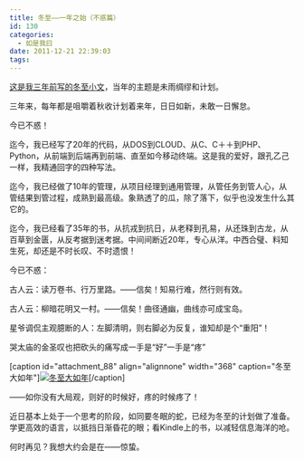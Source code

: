 ```yaml
---
title: 冬至——一年之始（不惑篇）
id: 130
categories:
  - 如是我曰
date: 2011-12-21 22:39:03
tags:
---
```


[这是我三年前写的冬至小文](http://hhw.7-ee.org/2008/12/21/%e5%86%ac%e8%87%b3%e2%80%94%e2%80%94%e4%b8%80%e5%b9%b4%e4%b9%8b%e5%a7%8b/ "冬至——一年之始")，当年的主题是未雨绸缪和计划。

三年来，每年都是咀嚼着秋收计划着来年，日日如新，未敢一日懈怠。

今已不惑！

迄今，我已经写了20年的代码，从DOS到CLOUD、从C、C＋＋到PHP、Python，从前端到后端再到前端、直至如今移动终端。这是我的爱好，跟孔乙己一样，我精通回字的四种写法。

迄今，我已经做了10年的管理，从项目经理到通用管理，从管任务到管人心，从管结果到管过程，成熟到最高级。象熟透了的瓜，除了落下，似乎也没发生什么其它的。

迄今，我已经看了35年的书，从抗戎到抗日，从老释到孔易，从还珠到古龙，从百草到金匮，从反考据到迷考据。中间间断近20年，专心从洋。中西合璧、料知生死，却还是不时长叹、不时遗恨！

今已不惑：

古人云：读万卷书、行万里路。——信矣！知易行难，然行则有效。

古人云：柳暗花明又一村。——信矣！曲径通幽，曲线亦可成宝岛。

星爷调侃主观臆断的人：左脚清明，则右脚必为反复，谁知却是个“重阳”！

哭太庙的金圣叹也把砍头的痛写成一手是“好”一手是“疼”

[caption id="attachment_88" align="alignnone" width="368" caption="冬至大如年"][![](http://hhw.7-ee.org/wp-content/uploads/2011/12/11-12-34-3498-1.jpg "冬至大如年")](http://hhw.7-ee.org/2011/12/21/%e5%86%ac%e8%87%b3-%e4%b8%80%e5%b9%b4%e4%b9%8b%e5%a7%8b%ef%bc%88%e4%b8%8d%e6%83%91%e7%af%87%ef%bc%89/11-12-34-3498-1/)[/caption]

——如你没有大局观，则好的时候好，疼的时候疼了！

近日基本上处于一个思考的阶段，如同要冬眠的蛇，已经为冬至的计划做了准备。学更高效的语言，以抵挡日渐昏花的眼；看Kindle上的书，以减轻信息海洋的呛。

何时再见？我想大约会是在——惊蛰。